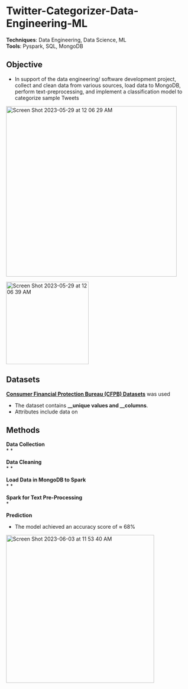 # Twitter-Categorizer-Data-Engineering-ML
**Techniques**: Data Engineering, Data Science, ML <br/>
**Tools**: Pyspark, SQL, MongoDB

## Objective
* In support of the data engineering/ software development project, collect and clean data from various sources, load data to MongoDB, perform text-preprocessing, and implement a classification model to categorize sample Tweets <br/>

<img width="461" alt="Screen Shot 2023-05-29 at 12 06 29 AM" src="https://github.com/SeungPang11/Twitter-Categorizer-Data-Engineering-ML/assets/67944800/83d201b3-5c1e-48a0-bd84-1e7c1fa2acad"> <br/>

<img width="223" alt="Screen Shot 2023-05-29 at 12 06 39 AM" src="https://github.com/SeungPang11/Twitter-Categorizer-Data-Engineering-ML/assets/67944800/c3387c70-f853-4d32-86ff-1405a6c3696d"> <br/>

## Datasets
**[Consumer Financial Protection Bureau (CFPB) Datasets](https://www.consumerfinance.gov/data-research/consumer-complaints/)** was used <br />

* The dataset contains **__unique values and __columns**. 
* Attributes include data on 



## Methods
____**Data Collection**____<br />
* 
*

____**Data Cleaning**____<br />
* 
*

____**Load Data in MongoDB to Spark**____<br />
* 
* 

____**Spark for Text Pre-Processing**____<br />
* 




**Prediction** <br/>
* The model achieved an accuracy score of ≈ 68% 
<img width="400" alt="Screen Shot 2023-06-03 at 11 53 40 AM" src="https://github.com/SeungPang11/Twitter-Categorizer-Data-Engineering-ML/assets/67944800/4d5c6e14-7481-4ea4-8c9d-c9be40823cef">




